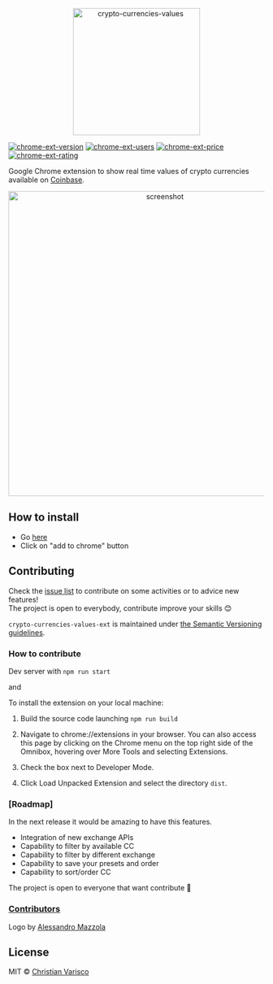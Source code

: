 <p align="center">
  <img src="https://raw.githubusercontent.com/CVarisco/crypto-currencies-values-ext/master/src/assets/images/LOGO.png" width="250" alt="crypto-currencies-values"/>
</p>

<p align="center">

[![chrome-ext-version](https://img.shields.io/chrome-web-store/v/mdhjlfjkejlopnnhpddgknbapmojkgip.svg)](https://chrome.google.com/webstore/detail/crypto-currencies-values/mdhjlfjkejlopnnhpddgknbapmojkgip)
[![chrome-ext-users](https://img.shields.io/chrome-web-store/users/mdhjlfjkejlopnnhpddgknbapmojkgip.svg)](https://chrome.google.com/webstore/detail/crypto-currencies-values/mdhjlfjkejlopnnhpddgknbapmojkgip)
[![chrome-ext-price](https://img.shields.io/chrome-web-store/price/mdhjlfjkejlopnnhpddgknbapmojkgip.svg)](https://chrome.google.com/webstore/detail/crypto-currencies-values/mdhjlfjkejlopnnhpddgknbapmojkgip)
[![chrome-ext-rating](https://img.shields.io/chrome-web-store/rating/mdhjlfjkejlopnnhpddgknbapmojkgip.svg)](https://chrome.google.com/webstore/detail/crypto-currencies-values/mdhjlfjkejlopnnhpddgknbapmojkgip)

</p>

Google Chrome extension to show real time values of crypto currencies available on [Coinbase](https://www.coinbase.com/).

<p align="center">
  <img src="https://raw.githubusercontent.com/CVarisco/crypto-currencies-values-ext/master/src/assets/images/screenshot.png" alt="screenshot" width="600" />
</p>

## How to install

- Go [here](https://chrome.google.com/webstore/detail/crypto-currencies-values/mdhjlfjkejlopnnhpddgknbapmojkgip)
- Click on "add to chrome" button

## Contributing

Check the [issue list](https://github.com/CVarisco/crypto-currencies-values-ext/issues) to contribute on some activities or to advice new features!  
The project is open to everybody, contribute improve your skills 😊  

`crypto-currencies-values-ext` is maintained under [the Semantic Versioning guidelines](http://semver.org/).


### How to contribute

Dev server with `npm run start`

and

To install the extension on your local machine:

1) Build the source code launching `npm run build`

2) Navigate to chrome://extensions in your browser. You can also access this page by clicking on the Chrome menu on the top right side of the Omnibox, hovering over More Tools and selecting Extensions.

3) Check the box next to Developer Mode.

4) Click Load Unpacked Extension and select the directory `dist`.

### [Roadmap]

In the next release it would be amazing to have this features.

- Integration of new exchange APIs
- Capability to filter by available CC
- Capability to filter by different exchange
- Capability to save your presets and order
- Capability to sort/order CC

The project is open to everyone that want contribute 🚀

### [Contributors](https://github.com/CVarisco/crypto-currencies-values-ext/graphs/contributors)

Logo by [Alessandro Mazzola](https://www.instagram.com/itsalessandromazzola/)

## License

MIT © [Christian Varisco](https://github.com/CVarisco)

